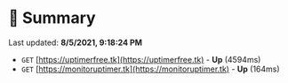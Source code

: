 # 📖 Summary
Last updated: **8/5/2021, 9:18:24 PM**

- `GET` [https://uptimerfree.tk](https://uptimerfree.tk) - **Up** (4594ms)
- `GET` [https://monitoruptimer.tk](https://monitoruptimer.tk) - **Up** (164ms)
